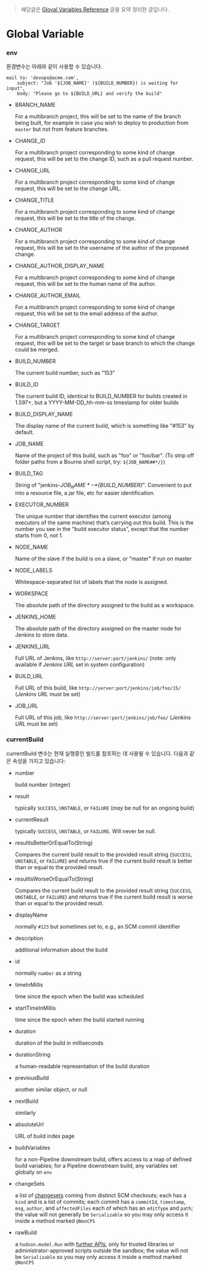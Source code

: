 > 해당글은 [Gloval Variables Reference](https://qa.nuxeo.org/jenkins/pipeline-syntax/globals) 글을 요약 정리한 글입니다.



# Global Variable

### env

환경변수는 아래와 같이 사용할 수 있습니다.

```
mail to: 'devops@acme.com',
    subject: "Job '${JOB_NAME}' (${BUILD_NUMBER}) is waiting for input",
    body: "Please go to ${BUILD_URL} and verify the build"
```



- BRANCH_NAME

  For a multibranch project, this will be set to the name of the branch being built, for example in case you wish to deploy to production from `master` but not from feature branches.

- CHANGE_ID

  For a multibranch project corresponding to some kind of change request, this will be set to the change ID, such as a pull request number.

- CHANGE_URL

  For a multibranch project corresponding to some kind of change request, this will be set to the change URL.

- CHANGE_TITLE

  For a multibranch project corresponding to some kind of change request, this will be set to the title of the change.

- CHANGE_AUTHOR

  For a multibranch project corresponding to some kind of change request, this will be set to the username of the author of the proposed change.

- CHANGE_AUTHOR_DISPLAY_NAME

  For a multibranch project corresponding to some kind of change request, this will be set to the human name of the author.

- CHANGE_AUTHOR_EMAIL

  For a multibranch project corresponding to some kind of change request, this will be set to the email address of the author.

- CHANGE_TARGET

  For a multibranch project corresponding to some kind of change request, this will be set to the target or base branch to which the change could be merged.

- BUILD_NUMBER

  The current build number, such as "153"

- BUILD_ID

  The current build ID, identical to BUILD_NUMBER for builds created in 1.597+, but a YYYY-MM-DD_hh-mm-ss timestamp for older builds

- BUILD_DISPLAY_NAME

  The display name of the current build, which is something like "#153" by default.

- JOB_NAME

  Name of the project of this build, such as "foo" or "foo/bar". (To strip off folder paths from a Bourne shell script, try: `${JOB_NAME##*/}`)

- BUILD_TAG

  String of "jenkins-*${JOB_NAME}*-*${BUILD_NUMBER}*". Convenient to put into a resource file, a jar file, etc for easier identification.

- EXECUTOR_NUMBER

  The unique number that identifies the current executor (among executors of the same machine) that’s carrying out this build. This is the number you see in the "build executor status", except that the number starts from 0, not 1.

- NODE_NAME

  Name of the slave if the build is on a slave, or "master" if run on master

- NODE_LABELS

  Whitespace-separated list of labels that the node is assigned.

- WORKSPACE

  The absolute path of the directory assigned to the build as a workspace.

- JENKINS_HOME

  The absolute path of the directory assigned on the master node for Jenkins to store data.

- JENKINS_URL

  Full URL of Jenkins, like `http://server:port/jenkins/` (note: only available if *Jenkins URL* set in system configuration)

- BUILD_URL

  Full URL of this build, like `http://server:port/jenkins/job/foo/15/` (*Jenkins URL* must be set)

- JOB_URL

  Full URL of this job, like `http://server:port/jenkins/job/foo/` (*Jenkins URL* must be set)



### currentBuild

currentBuild 변수는 현재 실행중인 빌드를 참조하는 데 사용될 수 있습니다. 다음과 같은 속성을 가지고 있습니다:

- number

  build number (integer)

- result

  typically `SUCCESS`, `UNSTABLE`, or `FAILURE` (*may* be null for an ongoing build)

- currentResult

  typically `SUCCESS`, `UNSTABLE`, or `FAILURE`. Will never be null.

- resultIsBetterOrEqualTo(String)

  Compares the current build result to the provided result string (`SUCCESS`, `UNSTABLE`, or `FAILURE`) and returns true if the current build result is better than or equal to the provided result.

- resultIsWorseOrEqualTo(String)

  Compares the current build result to the provided result string (`SUCCESS`, `UNSTABLE`, or `FAILURE`) and returns true if the current build result is worse than or equal to the provided result.

- displayName

  normally `#123` but sometimes set to, e.g., an SCM commit identifier

- description

  additional information about the build

- id

  normally `number` as a string

- timeInMillis

  time since the epoch when the build was scheduled

- startTimeInMillis

  time since the epoch when the build started running

- duration

  duration of the build in milliseconds

- durationString

  a human-readable representation of the build duration

- previousBuild

  another similar object, or null

- nextBuild

  similarly

- absoluteUrl

  URL of build index page

- buildVariables

  for a non-Pipeline downstream build, offers access to a map of defined build variables; for a Pipeline downstream build, any variables set globally on `env`

- changeSets

  a list of [changesets](http://javadoc.jenkins-ci.org/hudson/scm/ChangeLogSet.html) coming from distinct SCM checkouts; each has a `kind` and is a list of commits; each commit has a `commitId`, `timestamp`, `msg`, `author`, and `affectedFiles` each of which has an `editType` and `path`; the value will not generally be `Serializable` so you may only access it inside a method marked `@NonCPS`

- rawBuild

  a `hudson.model.Run` with [further APIs](http://javadoc.jenkins-ci.org/hudson/model/Run.html), only for trusted libraries or administrator-approved scripts outside the sandbox; the value will not be `Serializable` so you may only access it inside a method marked `@NonCPS`	